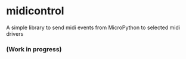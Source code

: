# midicontrol
A simple library to send midi events from MicroPython to selected midi drivers

### (Work in progress)
